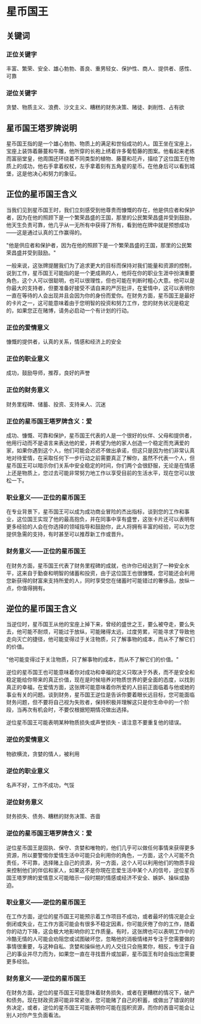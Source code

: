 # 星币国王

## 关键词

### 正位关键字
丰富、繁荣、安全、雄心勃勃、善良、重男轻女、保护性、商人、提供者、感性、可靠

### 逆位关键字
贪婪、物质主义、浪费、沙文主义、糟糕的财务决策、赌徒、剥削性、占有欲

## 星币国王塔罗牌说明

星币国王指的是一个雄心勃勃、物质上的满足和世俗成功的人。国王坐在宝座上，宝座上装饰着藤蔓和牛雕，他所穿的长袍上绣着许多葡萄藤的图案。他看起来老练而富丽堂皇，他周围还环绕着不同类型的植物、藤蔓和花卉，描绘了这位国王在物质上的成功，他右手拿着权杖，左手拿着刻有五角星的星币。在他身后可以看到城堡，这是他决心和努力的象征。

## 正位的星币国王含义

当我们见到星币国王时，我们立刻感受到他尊贵而慷慨的存在，他是供应者和保护者，因为在他的照顾下是一个繁荣昌盛的王国，那里的公民繁荣昌盛并受到鼓励，他天生负责可靠，他几乎从一无所有中获得了所有，看到他在牌中就是预想成功——这是通过认真的工作赢得的。

"他是供应者和保护者，因为在他的照顾下是一个繁荣昌盛的王国，那里的公民繁荣昌盛并受到鼓励。"

一般来说，这张牌提醒我们为了追求更大的目标而保持对我们能量和资源的控制，说到工作，星币国王可能指的是一个更成熟的人，他将在你的职业生涯中扮演重要角色，这个人可以很聪明，也可以很理性，但也可能在判断时粗心大意。他可以是你最大的支持者，但要准备好接受不请自来的严厉批评，在爱情中，这可以表明你一直在等待的人会出现并且会因为你的身份而爱你。在财务方面，星币国王是最好的卡片之一，这可能意味着由于您明智的投资和努力工作，您的财务状况是稳定的，如果您正在赌博，请务必启动一个有计划的行动。

### 正位的爱情意义
慷慨的提供者，认真的关系，情感和经济上的安全

### 正位的职业意义
成功，鼓励导师，推荐，良好的声誉

### 正位的财务意义
财务里程碑、储蓄、投资、支持亲人、沉迷

### 正位的星币国王塔罗牌含义：爱

成功、慷慨、可靠和保护，星币国王代表的人是一个很好的伙伴、父母和提供者，他用行动而不是语言来表达他的爱，并希望为他的家人创造一个稳定而充满爱的家，如果你遇到这个人，他们可能会迟迟不做出承诺，但这只是因为他们非常认真地对待爱情，在采取任何下一步行动之前需要真正了解你，虽然不代表一个人，但星币国王可以暗示你们关系中安全稳定的时间，你们两个会很舒服，无论是在情感上还是物质上，您过去可能非常努力地工作以享受目前的生活水平，现在您可以放松一下。

### 职业意义——正位的星币国王

在专业背景下，星币国王可以成为成功商业冒险的杰出指标，谈到您的工作和事业，这位国王实现了他的最高抱负，并在同事中享有盛誉，这张卡片还可以表明有更多经验的人会在你选择的领域指导和鼓励你，此人将拥有丰富的经验，可以为您提供急需的支持，有时甚至可以推荐新工作或晋升。

### 财务意义——正位的星币国王

在财务方面，星币国王代表了财务里程碑的成就，也许你已经达到了一种安全水平，这来自于勤奋和明智的储蓄和投资，由于这位国王也很慷慨，您可能还会利用您新获得的财富来支持所爱的人，同时享受您在储蓄时可能错过的奢侈品，放纵一点，你值得拥有。

## 逆位的星币国王含义

当逆位时，星币国王从他的宝座上掉下来，曾经的盛世之王，要么被夺走，要么失去，他可能不耐烦，可能过于放纵，可能赌得太远，过度劳累，可能寻求了导致他走向灭亡的捷径，他可能变得过于关注物质，只了解事物的成本，而从不了解它们的价值。

"他可能变得过于关注物质，只了解事物的成本，而从不了解它们的价值。"

逆位的星币国王也可能意味着你对成功和幸福的定义只取决于外表，而不是安全和稳定能给你带来的真正价值，现在是时候培养对物质世界的更全面的态度，以找到真正的幸福，在爱情方面，这张牌可能意味着你所爱的人目前正面临着与他或她的事业有关的问题。谈到财务，星币国王逆位是告诉你要着眼长远目标，您可能面临财务问题，但不要将自己视为失败者，保持积极并理解这只是你生命中的一个阶段，当再次有机会时，不要仅根据短期情况做出选择。

逆位星币国王可能表明某种物质损失或声誉损失 - 请注意不要重复他的错误。

### 逆位的爱情意义
物欲横流，贪婪的情人，被利用

### 逆位的职业意义
名声不好，工作不成功，气馁

### 逆位财务意义
财务损失、债务、糟糕的财务决策、吝啬

### 逆位的星币国王塔罗牌含义：爱

逆位星币国王是固执、保守、贪婪和唯物的，他们几乎可以做任何事情来获得更多资源，所以要警惕你爱情生活中可能只会利用你的角色，一方面，这个人可能不负责任，不可靠，选择赌上自己的资源，另一方面，这个人可以利用他们的物质手段来控制他们的伴侣和家人，如果这不是你現在恋爱生活中某个人的信号，逆位星币国王塔罗牌的爱情意义可能暗示一段时期的情感或经济不安全、嫉妒、操纵或胁迫。

### 职业意义——逆位的星币国王

在工作方面，逆位的星币国王可能预示着工作项目不成功，或者最坏的情况是企业倒闭或失业，在工作方面可能会有很多不稳定因素，你可能厌倦了你的工作，随着你的动力下降，这会极大地影响你的工作质量。有时，这张牌也可以表明工作中的冷酷无情的人可能会劝阻您或试图破坏您，忽略他的消极情绪并专注于您需要做的事情很重要，与这种自私、贪婪和操纵他人的人交往只会拖累你，相反，专注于自己的事业并尽力而为，如果您一直在寻找晋升或加薪，星币国王有时会指出您需要更多经验。

### 财务意义——逆位的星币国王

在财务方面，逆位的星币国王可能意味着财务损失，或者在更糟糕的情况下，破产和债务。现在财政资源可能非常紧张，您可能赌了自己的积蓄，或做出了错误的财务决定，或者，逆位的星币国王可能表明你可能在囤积资源，而你的吝啬可能会让别人对你产生负面看法。